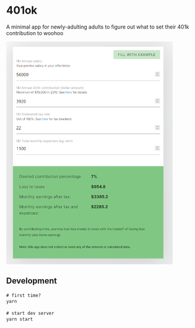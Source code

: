 # 401ok
A minimal app for newly-adulting adults to figure out what to set their 401k contribution to woohoo

<img src="screenie.png" alt="screenshot" style="height:600px;"/>

## Development
```
# first time?
yarn

# start dev server
yarn start
```